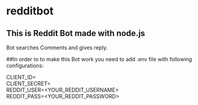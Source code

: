# redditbot

## This is Reddit Bot made with node.js

Bot searches Comments and gives reply.

##In order to to make this Bot work you need to add .env file with following configurations:

CLIENT_ID=<GET THIS FROM REDDIT API>  
CLIENT_SECRET=<GET THIS FROM REDDIT API>  
REDDIT_USER=<YOUR_REDDIT_USERNAME>  
REDDIT_PASS=<YOUR_REDDIT_PASSWORD>  

